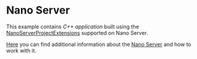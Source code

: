 # Nano Server

This example contains *C++ application* built using the [NanoServerProjectExtensions](https://marketplace.visualstudio.com/items?itemName=VenkatYallaMSFT.NanoServerProjectExtensions) supported on Nano Server.

[Here](http://rogeriodossantos.github.io/Wiki/stage/nano_server.html) you can find additional information about the [Nano Server](https://docs.microsoft.com/en-us/windows-server/get-started/getting-started-with-nano-server) and how to work with it.


